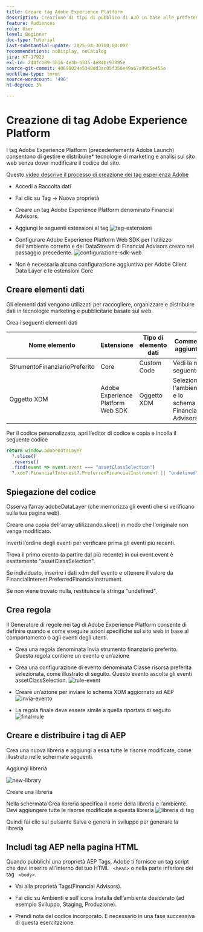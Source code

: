 ```yaml
---
title: Creare tag Adobe Experience Platform
description: Creazione di tipi di pubblico di AJO in base alle preferenze di investimento degli utenti (azioni, obbligazioni, CD)
feature: Audiences
role: User
level: Beginner
doc-type: Tutorial
last-substantial-update: 2025-04-30T00:00:00Z
recommendations: noDisplay, noCatalog
jira: KT-17923
exl-id: 244fcb09-3b16-4e3b-b335-4e84bc93095e
source-git-commit: 40690024e5348dd3ac05f350e49a67a99d5e455e
workflow-type: tm+mt
source-wordcount: '496'
ht-degree: 3%

---
```


# Creazione di tag Adobe Experience Platform

I tag Adobe Experience Platform (precedentemente Adobe Launch) consentono di gestire e distribuire* tecnologie di marketing e analisi sul sito web senza dover modificare il codice del sito.

Questo [video descrive il processo di creazione dei tag esperienza Adobe](https://experienceleague.adobe.com/en/playlists/experience-platform-get-started-with-tags)

* Accedi a Raccolta dati
* Fai clic su Tag -> Nuova proprietà
* Creare un tag Adobe Experience Platform denominato Financial Advisors.

* Aggiungi le seguenti estensioni al tag
  ![tag-estensioni](assets/tags-extensions.png)

* Configurare Adobe Experience Platform Web SDK per l&#39;utilizzo dell&#39;ambiente corretto e del DataStream di Financial Advisors creato nel passaggio precedente.
  ![configurazione-sdk-web](assets/web-sdk-configuration.png)

* Non è necessaria alcuna configurazione aggiuntiva per Adobe Client Data Layer e le estensioni Core

## Creare elementi dati

Gli elementi dati vengono utilizzati per raccogliere, organizzare e distribuire dati in tecnologie marketing e pubblicitarie basate sul web.

Crea i seguenti elementi dati

| Nome elemento | Estensione | Tipo di elemento dati | Commenti aggiuntivi |
|------------------------------|-----------------------------------|-------------------|------------------------------------------------------------------------------------------------------------------------------------------------------------------|
| StrumentoFinanziarioPreferito | Core | Custom Code | Vedi la nota seguente |
| Oggetto XDM | Adobe Experience Platform Web SDK | Oggetto XDM | Selezionare l&#39;ambiente e lo schema di Financial Advisors |


Per il codice personalizzato, apri l’editor di codice e copia e incolla il seguente codice

```javascript
return window.adobeDataLayer
  ?.slice()
  .reverse()
  .find(event => event.event === "assetClassSelection")
  ?.xdm?.FinancialInterest?.PreferredFinancialInstrument || "undefined";
```

## Spiegazione del codice

Osserva l’array adobeDataLayer (che memorizza gli eventi che si verificano sulla tua pagina web).

Creare una copia dell&#39;array utilizzando.slice() in modo che l&#39;originale non venga modificato.

Inverti l’ordine degli eventi per verificare prima gli eventi più recenti.

Trova il primo evento (a partire dal più recente) in cui event.event è esattamente &quot;assetClassSelection&quot;.

Se individuato, inserire i dati xdm dell&#39;evento e ottenere il valore da FinancialInterest.PreferredFinancialInstrument.

Se non viene trovato nulla, restituisce la stringa &quot;undefined&quot;,



## Crea regola

Il Generatore di regole nei tag di Adobe Experience Platform consente di definire quando e come eseguire azioni specifiche sul sito web in base al comportamento o agli eventi degli utenti.

* Crea una regola denominata Invia strumento finanziario preferito. Questa regola contiene un evento e un’azione


* Crea una configurazione di evento denominata Classe risorsa preferita selezionata, come illustrato di seguito. Questo evento ascolta gli eventi assetClassSelection.
  ![rule-event](assets/rule-event.png)


* Creare un’azione per inviare lo schema XDM aggiornato ad AEP
  ![invia-evento](assets/rule-send-event.png)

* La regola finale deve essere simile a quella riportata di seguito
  ![final-rule](assets/final-rule.png)

## Creare e distribuire i tag di AEP


Crea una nuova libreria e aggiungi a essa tutte le risorse modificate, come illustrato nelle schermate seguenti.

Aggiungi libreria

![new-library](assets/tag-add-library.png)

Creare una libreria

Nella schermata Crea libreria specifica il nome della libreria e l’ambiente.
Devi aggiungere tutte le risorse modificate a questa libreria
![libreria di tag](assets/tag-build-library.png)

Quindi fai clic sul pulsante Salva e genera in sviluppo per generare la libreria

## Includi tag AEP nella pagina HTML

Quando pubblichi una proprietà AEP Tags, Adobe ti fornisce un tag script che devi inserire all&#39;interno del tuo HTML ``` <head>``` o nella parte inferiore dei tag ``` <body>```.

* Vai alla proprietà Tags(Financial Advisors).

* Fai clic su Ambienti e sull’icona Installa dell’ambiente desiderato (ad esempio Sviluppo, Staging, Produzione).

* Prendi nota del codice incorporato. È necessario in una fase successiva di questa esercitazione.
